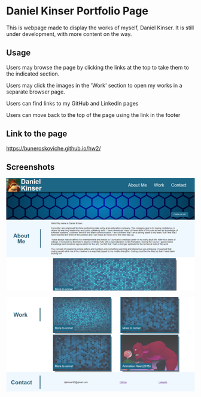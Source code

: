 # Daniel Kinser Portfolio Page

This is webpage made to display the works of myself, Daniel Kinser. It is still under development, with more content on the way.

## Usage

Users may browse the page by clicking the links at the top to take them to the indicated section.

Users may click the images in the 'Work' section to open my works in a separate browser page.

Users can find links to my GitHub and LinkedIn pages

Users can move back to the top of the page using the link in the footer

## Link to the page
https://buneroskoviche.github.io/hw2/

## Screenshots
![Screenshot 1](./assets/images/screenshot1.png)

![Screenshot 2](./assets/images/screenshot2.png)